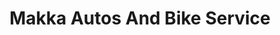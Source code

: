 ---
title: "Makka Autos And Bike Service"
url: /karachi/makka-autos-and-bike-service/
shop: motorcycle
---